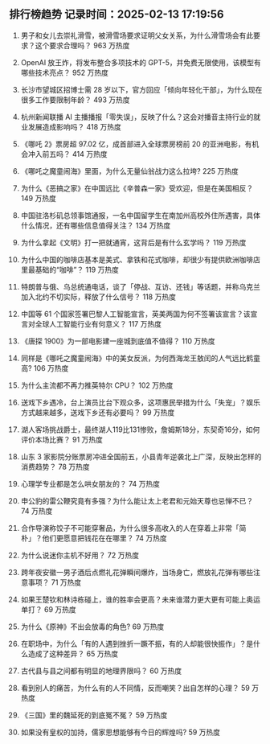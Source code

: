 
## 排行榜趋势 记录时间：2025-02-13 17:19:56
  
  1. 男子和女儿去崇礼滑雪，被滑雪场要求证明父女关系，为什么滑雪场会有此要求？这个要求合理吗？ 963 万热度
    
  2. OpenAI 放王炸，将发布整合多项技术的 GPT-5，并免费无限使用，该模型有哪些技术亮点？ 952 万热度
    
  3. 长沙市望城区招博士需 28 岁以下，官方回应「倾向年轻化干部」，为什么现在很多工作要限制年龄？ 493 万热度
    
  4. 杭州新闻联播 AI 主播播报「零失误」，反映了什么？这会对播音主持行业的就业发展造成影响吗？ 418 万热度
    
  5. 《哪吒 2》票房超 97.02 亿，成首部进入全球票房榜前 20 的亚洲电影，有机会冲入前五吗？ 414 万热度
    
  6. 《哪吒之魔童闹海》里面，为什么无量仙翁战力这么拉垮? 225 万热度
    
  7. 为什么《恶搞之家》在中国远比《辛普森一家》受欢迎，但是在美国相反？ 149 万热度
    
  8. 中国驻洛杉矶总领事馆通报，一名中国留学生在南加州高校外住所遇害，具体什么情况，还有哪些信息值得关注？ 134 万热度
    
  9. 为什么拿起《文明》打一把就通宵，这背后是有什么玄学吗？ 119 万热度
    
  10. 为什么中国的咖啡店基本是美式、拿铁和花式咖啡，却很少有提供欧洲咖啡店里最基础的“咖啡”？ 119 万热度
    
  11. 特朗普与俄、乌总统通电话，谈了「停战、互访、还钱」等话题，并称乌克兰加入北约不切实际，释放了什么信号？ 118 万热度
    
  12. 中国等 61 个国家签署巴黎人工智能宣言，英美两国为何不签署该宣言？该宣言对全球人工智能行业有何意义？ 117 万热度
    
  13. 《唐探 1900》为一部电影建一座城到底值不值得？ 110 万热度
    
  14. 同样是《哪吒之魔童闹海》中的美女反派，为何西海龙王敖闰的人气远比鹤童高? 106 万热度
    
  15. 为什么主流都不再力推英特尔 CPU？ 102 万热度
    
  16. 送戏下乡遇冷，台上演员比台下观众多，这项惠民举措为什么「失宠」？娱乐方式越来越多，送戏下乡还有必要吗？ 99 万热度
    
  17. 湖人客场挑战爵士，最终湖人119比131惨败，詹姆斯18分，东契奇16分，如何评价本场比赛？ 91 万热度
    
  18. 山东 3 家影院分账票房冲进全国前五，小县青年逆袭北上广深，反映出怎样的消费趋势？ 78 万热度
    
  19. 心理学专业都是怎么哄女朋友的？ 74 万热度
    
  20. 申公豹的雷公鞭究竟有多强？为什么能让太上老君和元始天尊也忌惮不已？ 74 万热度
    
  21. 合作导演称饺子不可能穿奢品，为什么很多高收入的人在穿着上非常「简朴」？他们更愿意把钱花在在哪里？ 74 万热度
    
  22. 为什么说迷你主机不好用？ 72 万热度
    
  23. 跨年夜安徽一男子酒后点燃礼花弹瞬间爆炸，当场身亡，燃放礼花弹有哪些注意事项？ 71 万热度
    
  24. 如果王楚钦和林诗栋碰上，谁的胜率会更高？未来谁潜力更大更有可能上奥运单打？ 69 万热度
    
  25. 为什么《原神》不出会放毒的角色? 69 万热度
    
  26. 在职场中，为什么「有的人遇到挫折一蹶不振，有的人却能很快振作」？是什么造成了这种差异？ 65 万热度
    
  27. 古代县与县之间都有明显的地理界限吗？ 60 万热度
    
  28. 看到别人的痛苦，为什么有的人不同情，反而嘲笑？出自怎样的心理？ 59 万热度
    
  29. 《三国》里的魏延死的到底冤不冤？ 59 万热度
    
  30. 如果没有皇权的加持，儒家思想能够有今日的辉煌吗? 59 万热度
    